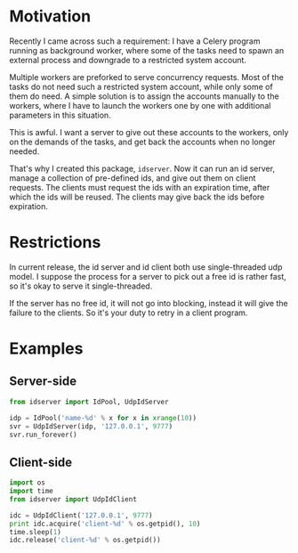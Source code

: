 # Motivation 

Recently I came across such a requirement: I have a Celery program running as background worker, where some of the tasks need to spawn an external process and downgrade to a restricted system account.

Multiple workers are preforked to serve concurrency requests. Most of the tasks do not need such a restricted system account, while only some of them do need. A simple solution is to assign the accounts manually to the workers, where I have to launch the workers one by one with additional parameters in this situation.

This is awful. I want a server to give out these accounts to the workers, only on the demands of the tasks, and get back the accounts when no longer needed.

That's why I created this package, `idserver`. Now it can run an id server, manage a collection of pre-defined ids, and give out them on client requests. The clients must request the ids with an expiration time, after which the ids will be reused. The clients may give back the ids before expiration.

# Restrictions

In current release, the id server and id client both use single-threaded udp model. I suppose the process for a server to pick out a free id is rather fast, so it's okay to serve it single-threaded.

If the server has no free id, it will not go into blocking, instead it will give the failure to the clients. So it's your duty to retry in a client program.

# Examples

## Server-side

```python
from idserver import IdPool, UdpIdServer

idp = IdPool('name-%d' % x for x in xrange(10))
svr = UdpIdServer(idp, '127.0.0.1', 9777)
svr.run_forever()
```

## Client-side

```python
import os
import time
from idserver import UdpIdClient

idc = UdpIdClient('127.0.0.1', 9777)
print idc.acquire('client-%d' % os.getpid(), 10)
time.sleep(1)
idc.release('client-%d' % os.getpid())
```
